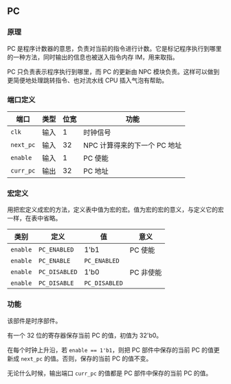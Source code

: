 ## PC

### 原理

PC 是程序计数器的意思，负责对当前的指令进行计数。它是标记程序执行到哪里的一种方法，同时输出的信息也被送入指令内存 IM，用来取指。

PC 只负责表示程序执行到哪里，而 PC 的更新由 NPC 模块负责。这样可以做到更简便地处理跳转指令、也对流水线 CPU 插入气泡有帮助。

### 端口定义

端口 | 类型 | 位宽 | 功能
--- | --- | --- | ---
`clk` | 输入 | 1 | 时钟信号
`next_pc` | 输入 | 32 | NPC 计算得来的下一个 PC 地址
`enable` | 输入 | 1 | PC 使能
`curr_pc` | 输出 | 32 | PC 地址

### 宏定义

用把宏定义成宏的方法，定义表中值为宏的宏。值为宏的宏的意义，与定义它的宏一样，在表中省略。

类别 | 定义 | 值 | 意义
--- | --- | --- | ---
`enable` | `PC_ENABLED` | 1'b1 | PC 使能
`enable` | `PC_ENABLE` | `PC_ENABLED` | 
`enable` | `PC_DISABLED` | 1'b0 | PC 非使能
`enable` | `PC_DISABLE` | `PC_DISABLED` | 

### 功能

该部件是时序部件。

有一个 32 位的寄存器保存当前 PC 的值，初值为 32'b0。

在每个时钟上升沿，若 `enable == 1'b1`，则把 PC 部件中保存的当前 PC 的值更新成 `next_pc` 的值。否则，保存的当前 PC 的值不变。

无论什么时候，输出端口 `curr_pc` 的值都是 PC 部件中保存的当前 PC 的值。

